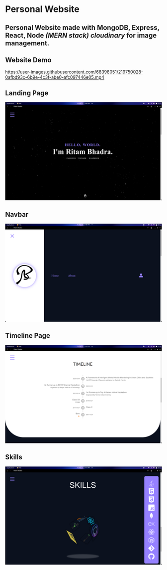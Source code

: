 # Personal Website

## Personal Website made with **MongoDB, Express, React, Node _(MERN stack)_** _cloudinary_ for image management.

##

## Website Demo

https://user-images.githubusercontent.com/68398051/219750028-0afbd93c-6b9e-4c3f-abe0-afc097446e05.mp4

 
## Landing Page

![landing page](/Screenshots/landingPage.png)

##

## Navbar

![navbar](/Screenshots/navbarPage.png)

## Timeline Page

![timeline page](/Screenshots/timelinePage.png)

##

## Skills

![skills page](/Screenshots/skillsPage.png)
